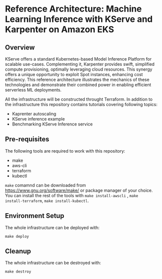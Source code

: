 # Reference Architecture: Machine Learning Inference with KServe and Karpenter on Amazon EKS
## Overview
KServe offers a standard Kubernetes-based Model Inference Platform for scalable use-cases. Complementing it, Karpenter provides swift, simplified compute provisioning, optimally leveraging cloud resources. This synergy offers a unique opportunity to exploit Spot instances, enhancing cost efficiency. This reference architecture illustrates the mechanics of these technologies and demonstrate their combined power in enabling efficient serverless ML deployments.

All the infrastructure will be constructed throught Terraform.
In addition to the infrastructure this repository contains tutorials covering following topics:

* Kaprenter autoscaling
* KServe inference example
* Benchmarking KServe Inference service

## Pre-requisites
The following tools are required to work with this repository:
* make
* aws-cli
* terraform
* kubectl

`make` comamnd can be downloaded from https://www.gnu.org/software/make/ or package manager of your choice.
You can install the rest of the tools with `make install-awscli` , `make install-terraform`, `make install-kubectl`.

## Environment Setup
The whole infrastructure can be deployed with:

`make deploy`


## Cleanup
The whole infrastructure can be destroyed with:

`make destroy`